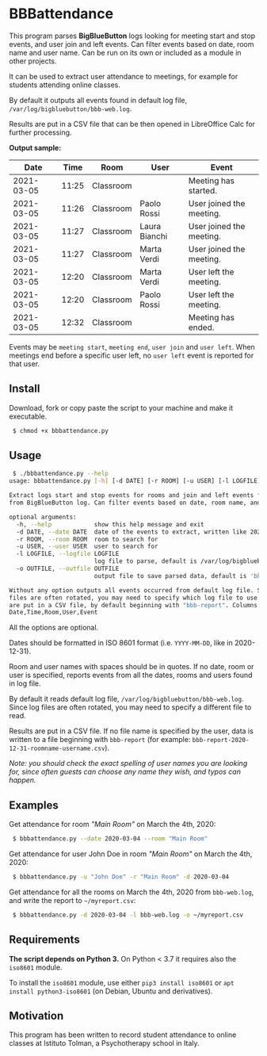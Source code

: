 # BBBattendance

This program parses **BigBlueButton** logs looking for meeting start and stop events, and user join and left events. Can filter events based on date, room name and user name. Can be run on its own or included as a module in other projects.

It can be used to extract user attendance to meetings, for example for students attending online classes.

By default it outputs all events found in default log file, `/var/log/bigbluebutton/bbb-web.log`.

Results are put in a CSV file that can be then opened in LibreOffice Calc for further processing.

**Output sample:**

| Date       | Time  | Room      | User          | Event                    |
|------------|-------|-----------|---------------|--------------------------|
| 2021-03-05 | 11:25 | Classroom |               | Meeting has started.     |
| 2021-03-05 | 11:26 | Classroom | Paolo Rossi   | User joined the meeting. |
| 2021-03-05 | 11:27 | Classroom | Laura Bianchi | User joined the meeting. |
| 2021-03-05 | 11:27 | Classroom | Marta Verdi   | User joined the meeting. |
| 2021-03-05 | 12:20 | Classroom | Marta Verdi   | User left the meeting.   |
| 2021-03-05 | 12:20 | Classroom | Paolo Rossi   | User left the meeting.   |
| 2021-03-05 | 12:32 | Classroom |               | Meeting has ended.       |

Events may be `meeting start`, `meeting end`, `user join` and `user left`.
When meetings end before a specific user left, no `user left` event is reported for that user.


## Install

Download, fork or copy paste the script to your machine and make it executable.

```bash
 $ chmod +x bbbattendance.py
```

## Usage

```bash
 $ ./bbbattendance.py --help
usage: bbbattendance.py [-h] [-d DATE] [-r ROOM] [-u USER] [-l LOGFILE] [-o OUTFILE]

Extract logs start and stop events for rooms and join and left events for users
from BigBlueButton log. Can filter events based on date, room name, and user name.

optional arguments:
  -h, --help            show this help message and exit
  -d DATE, --date DATE  date of the events to extract, written like 2021-04-13
  -r ROOM, --room ROOM  room to search for
  -u USER, --user USER  user to search for
  -l LOGFILE, --logfile LOGFILE
                        log file to parse, default is /var/log/bigbluebutton/bbb-web.log
  -o OUTFILE, --outfile OUTFILE
                        output file to save parsed data, default is 'bbb-report-...'

Without any option outputs all events occurred from default log file. Since log
files are often rotated, you may need to specify which log file to use. Results
are put in a CSV file, by default beginning with "bbb-report". Columns output:
Date,Time,Room,User,Event
```

All the options are optional.

Dates should be formatted in ISO 8601 format (i.e. `YYYY-MM-DD`, like in 2020-12-31).

Room and user names with spaces should be in quotes. If no date, room or user is specified, reports events from all the dates, rooms and users found in log file.

By default it reads default log file, `/var/log/bigbluebutton/bbb-web.log`. Since log files are often rotated, you may need to specify a different file to read.

Results are put in a CSV file. If no file name is specified by the user, data is written to a file beginning with `bbb-report` (for example: `bbb-report-2020-12-31-roomname-username.csv`).

*Note: you should check the exact spelling of user names you are looking for, since often guests can choose any name they wish, and typos can happen.*

## Examples

Get attendance for room *"Main Room"* on March the 4th, 2020:

```bash
 $ bbbattendance.py --date 2020-03-04 --room "Main Room"
```

Get attendance for user John Doe in room *"Main Room"* on March the 4th, 2020:

```bash
 $ bbbattendance.py -u "John Doe" -r "Main Room" -d 2020-03-04
```

Get attendance for all the rooms on March the 4th, 2020 from `bbb-web.log`, and write the report to `~/myreport.csv`:

```bash
 $ bbbattendance.py -d 2020-03-04 -l bbb-web.log -o ~/myreport.csv
```


## Requirements

**The script depends on Python 3.** On Python < 3.7 it requires also the `iso8601` module.

To install the `iso8601` module, use either `pip3 install iso8601` or `apt install python3-iso8601` (on Debian, Ubuntu and derivatives).

## Motivation

This program has been written to record student attendance to online classes
at Istituto Tolman, a Psychotherapy school in Italy.

